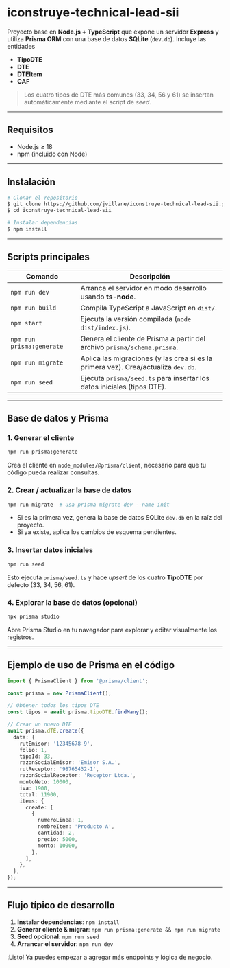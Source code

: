 # iconstruye-technical-lead-sii

Proyecto base en **Node.js + TypeScript** que expone un servidor **Express** y utiliza **Prisma ORM** con una base de datos **SQLite** (`dev.db`). Incluye las entidades

* **TipoDTE**
* **DTE**
* **DTEItem**
* **CAF**

> Los cuatro tipos de DTE más comunes (33, 34, 56 y 61) se insertan automáticamente mediante el script de _seed_.

---

## Requisitos

* Node.js ≥ 18
* npm (incluido con Node)

---

## Instalación

```bash
# Clonar el repositorio
$ git clone https://github.com/jvillane/iconstruye-technical-lead-sii.git
$ cd iconstruye-technical-lead-sii

# Instalar dependencias
$ npm install
```

---

## Scripts principales

| Comando | Descripción |
|---------|-------------|
| `npm run dev` | Arranca el servidor en modo desarrollo usando **ts-node**. |
| `npm run build` | Compila TypeScript a JavaScript en `dist/`. |
| `npm start` | Ejecuta la versión compilada (`node dist/index.js`). |
| `npm run prisma:generate` | Genera el cliente de Prisma a partir del archivo `prisma/schema.prisma`. |
| `npm run migrate` | Aplica las migraciones (y las crea si es la primera vez). Crea/actualiza `dev.db`. |
| `npm run seed` | Ejecuta `prisma/seed.ts` para insertar los datos iniciales (tipos DTE). |

---

## Base de datos y Prisma

### 1. Generar el cliente

```bash
npm run prisma:generate
```

Crea el cliente en `node_modules/@prisma/client`, necesario para que tu código pueda realizar consultas.

### 2. Crear / actualizar la base de datos

```bash
npm run migrate  # usa prisma migrate dev --name init
```

* Si es la primera vez, genera la base de datos SQLite `dev.db` en la raíz del proyecto.
* Si ya existe, aplica los cambios de esquema pendientes.

### 3. Insertar datos iniciales

```bash
npm run seed
```

Esto ejecuta `prisma/seed.ts` y hace _upsert_ de los cuatro **TipoDTE** por defecto (33, 34, 56, 61).

### 4. Explorar la base de datos (opcional)

```bash
npx prisma studio
```

Abre Prisma Studio en tu navegador para explorar y editar visualmente los registros.

---

## Ejemplo de uso de Prisma en el código

```ts
import { PrismaClient } from '@prisma/client';

const prisma = new PrismaClient();

// Obtener todos los tipos DTE
const tipos = await prisma.tipoDTE.findMany();

// Crear un nuevo DTE
await prisma.dTE.create({
  data: {
    rutEmisor: '12345678-9',
    folio: 1,
    tipoId: 33,
    razonSocialEmisor: 'Emisor S.A.',
    rutReceptor: '98765432-1',
    razonSocialReceptor: 'Receptor Ltda.',
    montoNeto: 10000,
    iva: 1900,
    total: 11900,
    items: {
      create: [
        {
          numeroLinea: 1,
          nombreItem: 'Producto A',
          cantidad: 2,
          precio: 5000,
          monto: 10000,
        },
      ],
    },
  },
});
```

---

## Flujo típico de desarrollo

1. **Instalar dependencias**: `npm install`
2. **Generar cliente & migrar**: `npm run prisma:generate && npm run migrate`
3. **Seed opcional**: `npm run seed`
4. **Arrancar el servidor**: `npm run dev`

¡Listo! Ya puedes empezar a agregar más endpoints y lógica de negocio. 